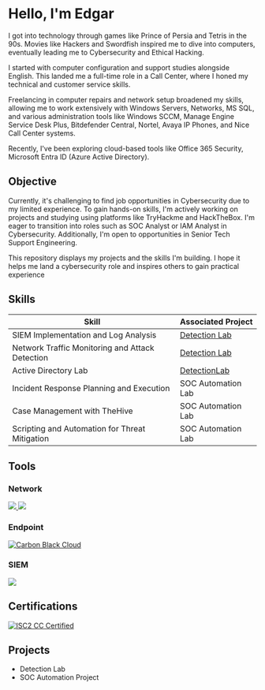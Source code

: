 # Hello, I'm Edgar
I got into technology through games like Prince of Persia and Tetris in the 90s. Movies like Hackers and Swordfish inspired me to dive into computers, eventually leading me to Cybersecurity and Ethical Hacking.

I started with computer configuration and support studies alongside English. This landed me a full-time role in a Call Center, where I honed my technical and customer service skills.

Freelancing in computer repairs and network setup broadened my skills, allowing me to work extensively with Windows Servers, Networks, MS SQL, and various administration tools like Windows SCCM, Manage Engine Service Desk Plus, Bitdefender Central, Nortel, Avaya IP Phones, and Nice Call Center systems.

Recently, I've been exploring cloud-based tools like Office 365 Security, Microsoft Entra ID (Azure Active Directory).

## Objective
Currently, it's challenging to find job opportunities in Cybersecurity due to my limited experience. To gain hands-on skills, I'm actively working on projects and studying using platforms like TryHackme and HackTheBox. I'm eager to transition into roles such as SOC Analyst or IAM Analyst in Cybersecurity. Additionally, I'm open to opportunities in Senior Tech Support Engineering.

This repository displays my projects and the skills I'm building. I hope it helps me land a cybersecurity role and inspires others to gain practical experience

## Skills

| Skill                                         | Associated Project         |
|-----------------------------------------------|----------------------------|
| SIEM Implementation and Log Analysis          | <a href="https://google.com">Detection Lab</a>|
| Network Traffic Monitoring and Attack Detection | <a href="https://google.com">Detection Lab</a>|
| Active Directory Lab        | <a href="https://github.com/evargas13/Active-Directory-Lab">DetectionLab</a>|
| Incident Response Planning and Execution      | SOC Automation Lab|
| Case Management with TheHive                  | SOC Automation Lab|
| Scripting and Automation for Threat Mitigation | SOC Automation Lab|

## Tools

### Network
<div>
    <a href="https://www.wireshark.org">
        <img src="https://img.shields.io/badge/-Wireshark-1679A7?&style=for-the-badge&logo=Wireshark&logoColor=white"/>
    </a>
    <a href="https://suricata.io" target=_"blank" </a>
        <img src="https://img.shields.io/badge/-Suricata-EF3B2D?&style=for-the-badge&logo=Suricata&logoColor=white"/>
    </a>        
    <!-- <img src="https://img.shields.io/badge/-Zeek-777BB4?&style=for-the-badge&logo=Zeek&logoColor=white" /> -->
</div>

### Endpoint 

[![Carbon Black Cloud](https://img.shields.io/badge/-Carbon_Black_Cloud-0C0A00?&style=for-the-badge&logo=Carbon+Black&logoColor=white)](https://www.vmware.com/products/carbon-black-cloud.html)

### SIEM
<div>
   <!-- <img src="https://img.shields.io/badge/-Microsoft_Sentinel-0078D4?&style=for-the-badge&logo=Microsoft&logoColor=white" /> -->
    <img src="https://img.shields.io/badge/-Splunk-F1813F?&style=for-the-badge&logo=Splunk&logoColor=white" />
   <!-- <img src="https://img.shields.io/badge/-Elastic-005571?&style=for-the-badge&logo=Elastic&logoColor=white" /> -->
</div>

<!-- ### Cloud
<div>
    <img src="https://img.shields.io/badge/-Amazon AWS-0078D4?&style=for-the-badge&logo=Microsoft+Azure&logoColor=white" />
    <img src="https://img.shields.io/badge/-Splunk-000000?&style=for-the-badge&logo=Splunk&logoColor=white" />
    <img src="https://img.shields.io/badge/-Elastic-005571?&style=for-the-badge&logo=Elastic&logoColor=white" />
</div> -->

## Certifications

[![ISC2 CC Certified](https://img.shields.io/badge/-ISC2_CC_Certified-006400?&style=for-the-badge&logo=ISC2&logoColor=white)](https://www.credly.com/badges/e999d3d7-c809-4505-9e27-983e5c02d025/linked_in_profile)
  


<!-- <img src="https://img.shields.io/badge/-Network%2B-007ACC?&style=for-the-badge&logo=CompTIA&logoColor=white" /> -->
<!-- <img src="https://img.shields.io/badge/-A%2B-4D4D4D?&style=for-the-badge&logo=CompTIA&logoColor=white" /> -->
<!-- <img src="https://img.shields.io/badge/-CDSA-006400?&style=for-the-badge&logoColor=white" /> -->
<!-- <img src="https://img.shields.io/badge/-CCD-000080?&style=for-the-badge&logoColor=white" /> -->


## Projects
- Detection Lab
- SOC Automation Project
